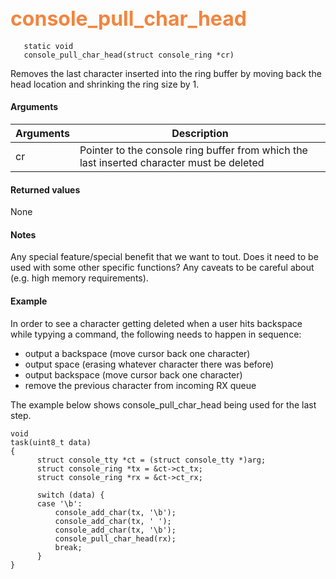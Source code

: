 ## <font color="#F2853F" style="font-size:24pt"> console_pull_char_head </font>

```no-highlight
   static void
   console_pull_char_head(struct console_ring *cr)
```

Removes the last character inserted into the ring buffer by moving back the head location and shrinking the ring size by 1.

#### Arguments

| Arguments | Description |
|-----------|-------------|
| cr |  Pointer to the console ring buffer from which the last inserted character must be deleted |


#### Returned values

None

#### Notes

Any special feature/special benefit that we want to tout.
Does it need to be used with some other specific functions?
Any caveats to be careful about (e.g. high memory requirements).

#### Example

In order to see a character getting deleted when a user hits backspace while typying a command, the following needs to happen in sequence:

* output a backspace (move cursor back one character)
* output space (erasing whatever character there was before)
* output backspace (move cursor back one character)
* remove the previous character from incoming RX queue

The example below shows console_pull_char_head being used for the last step.

```no-highlight
void
task(uint8_t data)
{
      struct console_tty *ct = (struct console_tty *)arg;
      struct console_ring *tx = &ct->ct_tx;
      struct console_ring *rx = &ct->ct_rx;

      switch (data) {
      case '\b':
          console_add_char(tx, '\b');
          console_add_char(tx, ' ');
          console_add_char(tx, '\b');
          console_pull_char_head(rx);
          break;
      }
}

```

